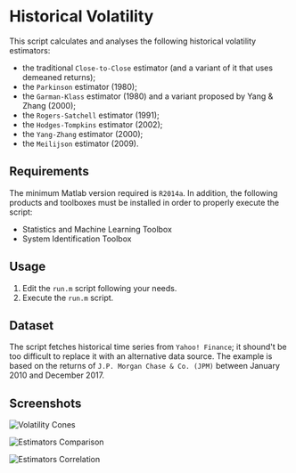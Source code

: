 # Historical Volatility

This script calculates and analyses the following historical volatility estimators:

* the traditional `Close-to-Close` estimator (and a variant of it that uses demeaned returns);
* the `Parkinson` estimator (1980);
* the `Garman-Klass` estimator (1980) and a variant proposed by Yang & Zhang (2000);
* the `Rogers-Satchell` estimator (1991);
* the `Hodges-Tompkins` estimator (2002);
* the `Yang-Zhang` estimator (2000);
* the `Meilijson` estimator (2009).

## Requirements

The minimum Matlab version required is `R2014a`. In addition, the following products and toolboxes must be installed in order to properly execute the script:

* Statistics and Machine Learning Toolbox
* System Identification Toolbox

## Usage

1. Edit the `run.m` script following your needs.
1. Execute the `run.m` script.

## Dataset

The script fetches historical time series from `Yahoo! Finance`; it shound't be too difficult to replace it with an alternative data source. The example is based on the returns of `J.P. Morgan Chase & Co. (JPM)` between January 2010 and December 2017.

## Screenshots

![Volatility Cones](https://i.imgur.com/YCLS43M.png)

![Estimators Comparison](https://i.imgur.com/XRDiosz.png)

![Estimators Correlation](https://i.imgur.com/HtoBxXP.png)
